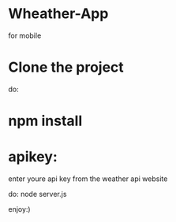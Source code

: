# Wheather-App
for mobile
# Clone the project

do:
# npm install

# apikey:
enter youre api key from the weather api website

do:
node server.js


enjoy:)
